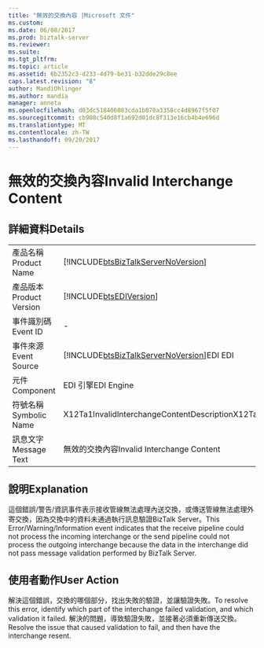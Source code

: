 ```yaml
---
title: "無效的交換內容 |Microsoft 文件"
ms.custom: 
ms.date: 06/08/2017
ms.prod: biztalk-server
ms.reviewer: 
ms.suite: 
ms.tgt_pltfrm: 
ms.topic: article
ms.assetid: 6b2352c3-d233-4d79-be31-b32dde29c8ee
caps.latest.revision: "8"
author: MandiOhlinger
ms.author: mandia
manager: anneta
ms.openlocfilehash: d03dc518406083cda1b070a3358cc4d8967f5f07
ms.sourcegitcommit: cb908c540d8f1a692d01dc8f313e16cb4b4e696d
ms.translationtype: MT
ms.contentlocale: zh-TW
ms.lasthandoff: 09/20/2017
---
```

# <a name="invalid-interchange-content"></a><span data-ttu-id="013c4-102">無效的交換內容</span><span class="sxs-lookup"><span data-stu-id="013c4-102">Invalid Interchange Content</span></span>
## <a name="details"></a><span data-ttu-id="013c4-103">詳細資料</span><span class="sxs-lookup"><span data-stu-id="013c4-103">Details</span></span>  
  
|||  
|-|-|  
|<span data-ttu-id="013c4-104">產品名稱</span><span class="sxs-lookup"><span data-stu-id="013c4-104">Product Name</span></span>|[!INCLUDE[btsBizTalkServerNoVersion](../includes/btsbiztalkservernoversion-md.md)]|  
|<span data-ttu-id="013c4-105">產品版本</span><span class="sxs-lookup"><span data-stu-id="013c4-105">Product Version</span></span>|[!INCLUDE[btsEDIVersion](../includes/btsediversion-md.md)]|  
|<span data-ttu-id="013c4-106">事件識別碼</span><span class="sxs-lookup"><span data-stu-id="013c4-106">Event ID</span></span>|-|  
|<span data-ttu-id="013c4-107">事件來源</span><span class="sxs-lookup"><span data-stu-id="013c4-107">Event Source</span></span>|[!INCLUDE[btsBizTalkServerNoVersion](../includes/btsbiztalkservernoversion-md.md)]<span data-ttu-id="013c4-108">EDI</span><span class="sxs-lookup"><span data-stu-id="013c4-108"> EDI</span></span>|  
|<span data-ttu-id="013c4-109">元件</span><span class="sxs-lookup"><span data-stu-id="013c4-109">Component</span></span>|<span data-ttu-id="013c4-110">EDI 引擎</span><span class="sxs-lookup"><span data-stu-id="013c4-110">EDI Engine</span></span>|  
|<span data-ttu-id="013c4-111">符號名稱</span><span class="sxs-lookup"><span data-stu-id="013c4-111">Symbolic Name</span></span>|<span data-ttu-id="013c4-112">X12Ta1InvalidInterchangeContentDescription</span><span class="sxs-lookup"><span data-stu-id="013c4-112">X12Ta1InvalidInterchangeContentDescription</span></span>|  
|<span data-ttu-id="013c4-113">訊息文字</span><span class="sxs-lookup"><span data-stu-id="013c4-113">Message Text</span></span>|<span data-ttu-id="013c4-114">無效的交換內容</span><span class="sxs-lookup"><span data-stu-id="013c4-114">Invalid Interchange Content</span></span>|  
  
## <a name="explanation"></a><span data-ttu-id="013c4-115">說明</span><span class="sxs-lookup"><span data-stu-id="013c4-115">Explanation</span></span>  
 <span data-ttu-id="013c4-116">這個錯誤/警告/資訊事件表示接收管線無法處理內送交換，或傳送管線無法處理外寄交換，因為交換中的資料未通過執行訊息驗證BizTalk Server。</span><span class="sxs-lookup"><span data-stu-id="013c4-116">This Error/Warning/Information event indicates that the receive pipeline could not process the incoming interchange or the send pipeline could not process the outgoing interchange because the data in the interchange did not pass message validation performed by BizTalk Server.</span></span>  
  
## <a name="user-action"></a><span data-ttu-id="013c4-117">使用者動作</span><span class="sxs-lookup"><span data-stu-id="013c4-117">User Action</span></span>  
 <span data-ttu-id="013c4-118">解決這個錯誤，交換的哪個部分，找出失敗的驗證，並讓驗證失敗。</span><span class="sxs-lookup"><span data-stu-id="013c4-118">To resolve this error, identify which part of the interchange failed validation, and which validation it failed.</span></span> <span data-ttu-id="013c4-119">解決的問題，導致驗證失敗，並接著必須重新傳送交換。</span><span class="sxs-lookup"><span data-stu-id="013c4-119">Resolve the issue that caused validation to fail, and then have the interchange resent.</span></span>